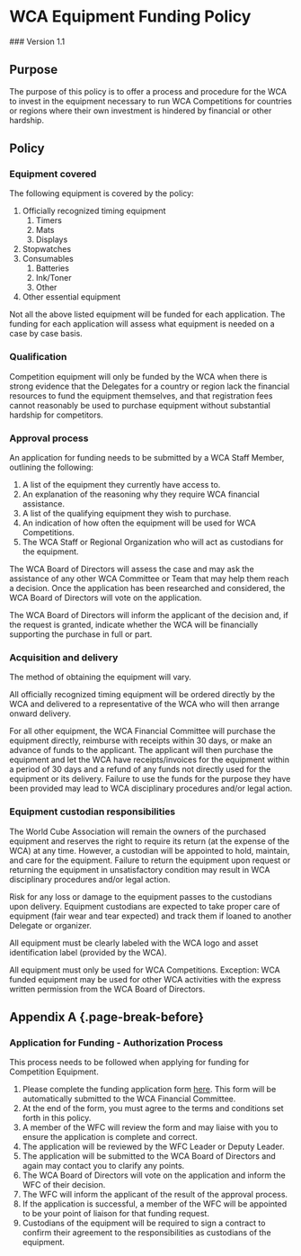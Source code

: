 # WCA Equipment Funding Policy
<div class="version">
### Version 1.1
</div>

## Purpose
The purpose of this policy is to offer a process and procedure for the WCA to invest in the equipment necessary to run WCA Competitions for countries or regions where their own investment is hindered by financial or other hardship.

## Policy
### Equipment covered
The following equipment is covered by the policy:

1. Officially recognized timing equipment
   1. Timers
   2. Mats
   3. Displays
2. Stopwatches
3. Consumables
   1. Batteries
   2. Ink/Toner
   3. Other
4. Other essential equipment

Not all the above listed equipment will be funded for each application. The funding for each application will assess what equipment is needed on a case by case basis.

### Qualification
Competition equipment will only be funded by the WCA when there is strong evidence that the Delegates for a country or region lack the financial resources to fund the equipment themselves, and that registration fees cannot reasonably be used to purchase equipment without substantial hardship for competitors.

### Approval process
An application for funding needs to be submitted by a WCA Staff Member, outlining the following:

1. A list of the equipment they currently have access to.
2. An explanation of the reasoning why they require WCA financial assistance.
3. A list of the qualifying equipment they wish to purchase.
4. An indication of how often the equipment will be used for WCA Competitions.
5. The WCA Staff or Regional Organization who will act as custodians for the equipment.

The WCA Board of Directors will assess the case and may ask the assistance of any other WCA Committee or Team that may help them reach a decision. Once the application has been researched and considered, the WCA Board of Directors will vote on the application.

The WCA Board of Directors will inform the applicant of the decision and, if the request is granted, indicate whether the WCA will be financially supporting the purchase in full or part.

### Acquisition and delivery
The method of obtaining the equipment will vary.

All officially recognized timing equipment will be ordered directly by the WCA and delivered to a representative of the WCA who will then arrange onward delivery.

For all other equipment, the WCA Financial Committee will purchase the equipment directly, reimburse with receipts within 30 days, or make an advance of funds to the applicant. The applicant will then purchase the equipment and let the WCA have receipts/invoices for the equipment within a period of 30 days and a refund of any funds not directly used for the equipment or its delivery. Failure to use the funds for the purpose they have been provided may lead to WCA disciplinary procedures and/or legal action.

### Equipment custodian responsibilities
The World Cube Association will remain the owners of the purchased equipment and reserves the right to require its return (at the expense of the WCA) at any time. However, a custodian will be appointed to hold, maintain, and care for the equipment. Failure to return the equipment upon request or returning the equipment in unsatisfactory condition may result in WCA disciplinary procedures and/or legal action.

Risk for any loss or damage to the equipment passes to the custodians upon delivery. Equipment custodians are expected to take proper care of equipment (fair wear and tear expected) and track them if loaned to another Delegate or organizer.

All equipment must be clearly labeled with the WCA logo and asset identification label (provided by the WCA).

All equipment must only be used for WCA Competitions. Exception: WCA funded equipment may be used for other WCA activities with the express written permission from the WCA Board of Directors.

## Appendix A {.page-break-before}
### Application for Funding - Authorization Process
This process needs to be followed when applying for funding for Competition Equipment.

1. Please complete the funding application form [here](https://docs.google.com/forms/d/e/1FAIpQLSeglibvXYG6Z2CzIPbxu2LTpAuXkJPK-vi4GuOnBFx1756ufA/viewform). This form will be automatically submitted to the WCA Financial Committee.
2. At the end of the form, you must agree to the terms and conditions set forth in this policy.
3. A member of the WFC will review the form and may liaise with you to ensure the application is complete and correct.
4. The application will be reviewed by the WFC Leader or Deputy Leader.
5. The application will be submitted to the WCA Board of Directors and again may contact you to clarify any points.
6. The WCA Board of Directors will vote on the application and inform the WFC of their decision.
7. The WFC will inform the applicant of the result of the approval process.
8. If the application is successful, a member of the WFC will be appointed to be your point of liaison for that funding request.
9. Custodians of the equipment will be required to sign a contract to confirm their agreement to the responsibilities as custodians of the equipment.
